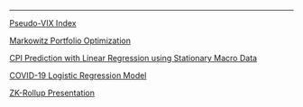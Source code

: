 --------------------------------

[Pseudo-VIX Index]()    



[Markowitz Portfolio Optimization]() 




[CPI Prediction with Linear Regression using Stationary Macro Data]()    



[COVID-19 Logistic Regression Model]()    



[ZK-Rollup Presentation]()    




